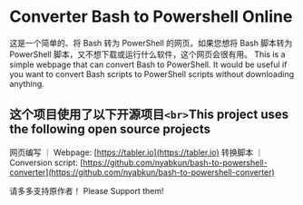 # Converter Bash to Powershell Online

这是一个简单的、将 Bash 转为 PowerShell 的网页。如果您想将 Bash 脚本转为 PowerShell 脚本，又不想下载或运行什么软件，这个网页会很有用。
This is a simple webpage that can convert Bash to PowerShell. It would be useful if you want to convert Bash scripts to PowerShell scripts without downloading anything.

## 这个项目使用了以下开源项目`<br>`This project uses the following open source projects

网页编写 ｜ Webpage: [https://tabler.io](https://tabler.io)
转换脚本 ｜ Conversion script: [https://github.com/nyabkun/bash-to-powershell-converter](https://github.com/nyabkun/bash-to-powershell-converter)

请多多支持原作者！
Please Support them!
